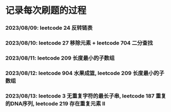 # 记录每次刷题的过程

### 2023/08/09: leetcode 24 反转链表
### 2023/08/10: leetcode 27 移除元素 + leetcode 704 二分查找
### 2023/08/11: leetcode 209 长度最小的子数组
### 2023/08/12: leetcode 904 水果成篮, leetcode 209 长度最小的子数组
### 2023/08/13: leetcode 3 无重复字符的最长子串, leetcode 187 重复的DNA序列, 	leetcode 219 存在重复元素 II

